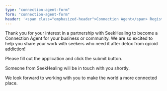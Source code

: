 ```yaml
---
type: "connection-agent-form"
form: "connection-agent-form"
header: '<span class="emphasized-header">Connection Agent</span> Registration Form'
---
```


Thank you for your interest in a partnership with SeekHealing to become a Connection Agent for your business or community. We are so excited to help you share your work with seekers who need it after detox from opioid addiction!

Please fill out the application and click the submit button.

Someone from SeekHealing will be in touch with you shortly.

We look forward to working with you to make the world a more connected place.